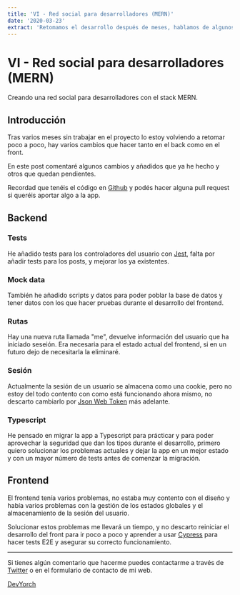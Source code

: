 ```yaml
---
title: 'VI - Red social para desarrolladores (MERN)'
date: '2020-03-23'
extract: 'Retomamos el desarrollo después de meses, hablamos de algunos cambios necesarios y de otros que ya se han hecho.'
---
```


# VI - Red social para desarrolladores (MERN)

Creando una red social para desarrolladores con el stack MERN.

## Introducción

Tras varios meses sin trabajar en el proyecto lo estoy volviendo a retomar poco a poco, hay varios cambios que hacer tanto en el back como en el front.

En este post comentaré algunos cambios y añadidos que ya he hecho y otros que quedan pendientes.

Recordad que tenéis el código en [Github](https://github.com/JorgeMayoral/devs-social-app-server) y podés hacer alguna pull request si queréis aportar algo a la app.

## Backend

### Tests

He añadido tests para los controladores del usuario con [Jest](https://jestjs.io/es-ES/), falta por añadir tests para los posts,  y mejorar los ya existentes.

### Mock data

También he añadido scripts y datos para poder poblar la base de datos y tener datos con los que hacer pruebas durante el desarrollo del frontend.

### Rutas

Hay una nueva ruta llamada "me", devuelve información del usuario que ha iniciado seseión. Era necesaria para el estado actual del frontend, si en un futuro dejo de necesitarla la eliminaré.

### Sesión

Actualmente la sesión de un usuario se almacena como una cookie, pero no estoy del todo contento con como está funcionando ahora mismo, no descarto cambiarlo por [Json Web Token](https://jwt.io/) más adelante.

### Typescript

He pensado en migrar la app a Typescript para prácticar y para poder aprovechar la seguridad que dan los tipos durante el desarrollo, primero quiero solucionar los problemas actuales y dejar la app en un mejor estado y con un mayor número de tests antes de comenzar la migración.

## Frontend

El frontend tenía varios problemas, no estaba muy contento con el diseño y había varios problemas con la gestión de los estados globales y el almacenamiento de la sesión del usuario.

Solucionar estos problemas me llevará un tiempo, y no descarto reiniciar el desarrollo del front para ir poco a poco y aprender a usar [Cypress](https://www.cypress.io/) para hacer tests E2E y asegurar su correcto funcionamiento.

---

Si tienes algún comentario que hacerme puedes contactarme a través de [Twitter](https://twitter.com/Dev_Yorch) o en el formulario de contacto de mi web.

[](https://twitter.com/Dev_Yorch)

[DevYorch](https://yorch.dev)